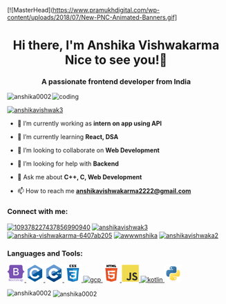 [![MasterHead](https://www.pramukhdigital.com/wp-content/uploads/2018/07/New-PNC-Animated-Banners.gif]
<h1 align="center">Hi there, I'm Anshika Vishwakarma Nice to see you!👋</h1>
<h3 align="center">A passionate frontend developer from India</h3>
<img align="right" alt="coding" width="400" src="https://tenor.com/view/new-game-ahagon-umiko-programming-work-working-at-work-gif-13247664">
<p align="left"> <img src="https://komarev.com/ghpvc/?username=anshika0002&label=Profile%20views&color=0e75b6&style=flat" alt="anshika0002" /> </p>

<p align="left"> <a href="https://twitter.com/anshikavishwak3" target="blank"><img src="https://img.shields.io/twitter/follow/anshikavishwak3?logo=twitter&style=for-the-badge" alt="anshikavishwak3" /></a> </p>

- 🔭 I’m currently working as **intern on app using API**

- 🌱 I’m currently learning **React, DSA**

- 👯 I’m looking to collaborate on **Web Development**

- 🤝 I’m looking for help with **Backend**

- 💬 Ask me about **C++, C, Web Development**

- 📫 How to reach me **anshikavishwakarma2222@gmail.com**

<h3 align="left">Connect with me:</h3>
<p align="left">
<a href="https://dev.to/109378227437856990940" target="blank"><img align="center" src="https://raw.githubusercontent.com/rahuldkjain/github-profile-readme-generator/master/src/images/icons/Social/devto.svg" alt="109378227437856990940" height="30" width="40" /></a>
<a href="https://twitter.com/anshikavishwak3" target="blank"><img align="center" src="https://raw.githubusercontent.com/rahuldkjain/github-profile-readme-generator/master/src/images/icons/Social/twitter.svg" alt="anshikavishwak3" height="30" width="40" /></a>
<a href="https://linkedin.com/in/anshika-vishwakarma-6407ab205" target="blank"><img align="center" src="https://raw.githubusercontent.com/rahuldkjain/github-profile-readme-generator/master/src/images/icons/Social/linked-in-alt.svg" alt="anshika-vishwakarma-6407ab205" height="30" width="40" /></a>
<a href="https://instagram.com/awwwnshika" target="blank"><img align="center" src="https://raw.githubusercontent.com/rahuldkjain/github-profile-readme-generator/master/src/images/icons/Social/instagram.svg" alt="awwwnshika" height="30" width="40" /></a>
<a href="https://www.hackerrank.com/anshikavishwaka2" target="blank"><img align="center" src="https://raw.githubusercontent.com/rahuldkjain/github-profile-readme-generator/master/src/images/icons/Social/hackerrank.svg" alt="anshikavishwaka2" height="30" width="40" /></a>
</p>

<h3 align="left">Languages and Tools:</h3>
<p align="left"> <a href="https://getbootstrap.com" target="_blank" rel="noreferrer"> <img src="https://raw.githubusercontent.com/devicons/devicon/master/icons/bootstrap/bootstrap-plain-wordmark.svg" alt="bootstrap" width="40" height="40"/> </a> <a href="https://www.cprogramming.com/" target="_blank" rel="noreferrer"> <img src="https://raw.githubusercontent.com/devicons/devicon/master/icons/c/c-original.svg" alt="c" width="40" height="40"/> </a> <a href="https://www.w3schools.com/cpp/" target="_blank" rel="noreferrer"> <img src="https://raw.githubusercontent.com/devicons/devicon/master/icons/cplusplus/cplusplus-original.svg" alt="cplusplus" width="40" height="40"/> </a> <a href="https://www.w3schools.com/css/" target="_blank" rel="noreferrer"> <img src="https://raw.githubusercontent.com/devicons/devicon/master/icons/css3/css3-original-wordmark.svg" alt="css3" width="40" height="40"/> </a> <a href="https://cloud.google.com" target="_blank" rel="noreferrer"> <img src="https://www.vectorlogo.zone/logos/google_cloud/google_cloud-icon.svg" alt="gcp" width="40" height="40"/> </a> <a href="https://www.w3.org/html/" target="_blank" rel="noreferrer"> <img src="https://raw.githubusercontent.com/devicons/devicon/master/icons/html5/html5-original-wordmark.svg" alt="html5" width="40" height="40"/> </a> <a href="https://developer.mozilla.org/en-US/docs/Web/JavaScript" target="_blank" rel="noreferrer"> <img src="https://raw.githubusercontent.com/devicons/devicon/master/icons/javascript/javascript-original.svg" alt="javascript" width="40" height="40"/> </a> <a href="https://kotlinlang.org" target="_blank" rel="noreferrer"> <img src="https://www.vectorlogo.zone/logos/kotlinlang/kotlinlang-icon.svg" alt="kotlin" width="40" height="40"/> </a> <a href="https://www.python.org" target="_blank" rel="noreferrer"> <img src="https://raw.githubusercontent.com/devicons/devicon/master/icons/python/python-original.svg" alt="python" width="40" height="40"/> </a> </p>

<p><img align="left" src="https://github-readme-stats.vercel.app/api/top-langs?username=anshika0002&show_icons=true&locale=en&layout=compact" alt="anshika0002" /></p>

<p>&nbsp;<img align="center" src="https://github-readme-stats.vercel.app/api?username=anshika0002&show_icons=true&locale=en" alt="anshika0002" /></p>

